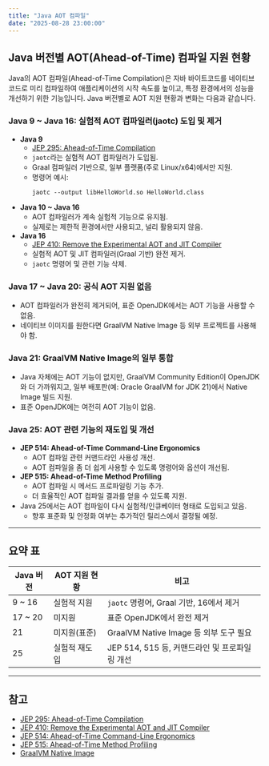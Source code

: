 ```yaml
---
title: "Java AOT 컴파일"
date: "2025-08-28 23:00:00"
---
```


## Java 버전별 AOT(Ahead-of-Time) 컴파일 지원 현황

Java의 AOT 컴파일(Ahead-of-Time Compilation)은 자바 바이트코드를 네이티브 코드로 미리 컴파일하여 애플리케이션의 시작 속도를 높이고, 특정 환경에서의 성능을 개선하기 위한 기능입니다. Java 버전별로 AOT 지원 현황과 변화는 다음과 같습니다.

### Java 9 ~ Java 16: 실험적 AOT 컴파일러(jaotc) 도입 및 제거

- **Java 9**
  - [JEP 295: Ahead-of-Time Compilation](https://openjdk.org/jeps/295)
  - `jaotc`라는 실험적 AOT 컴파일러가 도입됨.
  - Graal 컴파일러 기반으로, 일부 플랫폼(주로 Linux/x64)에서만 지원.
  - 명령어 예시:
    ```
    jaotc --output libHelloWorld.so HelloWorld.class
    ```
- **Java 10 ~ Java 16**
  - AOT 컴파일러가 계속 실험적 기능으로 유지됨.
  - 실제로는 제한적 환경에서만 사용되고, 널리 활용되지 않음.
- **Java 16**
  - [JEP 410: Remove the Experimental AOT and JIT Compiler](https://openjdk.org/jeps/410)
  - 실험적 AOT 및 JIT 컴파일러(Graal 기반) 완전 제거.
  - `jaotc` 명령어 및 관련 기능 삭제.

### Java 17 ~ Java 20: 공식 AOT 지원 없음

- AOT 컴파일러가 완전히 제거되어, 표준 OpenJDK에서는 AOT 기능을 사용할 수 없음.
- 네이티브 이미지를 원한다면 GraalVM Native Image 등 외부 프로젝트를 사용해야 함.

### Java 21: GraalVM Native Image의 일부 통합

- Java 자체에는 AOT 기능이 없지만, GraalVM Community Edition이 OpenJDK와 더 가까워지고, 일부 배포판(예: Oracle GraalVM for JDK 21)에서 Native Image 빌드 지원.
- 표준 OpenJDK에는 여전히 AOT 기능이 없음.

### Java 25: AOT 관련 기능의 재도입 및 개선

- **JEP 514: Ahead-of-Time Command-Line Ergonomics**
  - AOT 컴파일 관련 커맨드라인 사용성 개선.
  - AOT 컴파일을 좀 더 쉽게 사용할 수 있도록 명령어와 옵션이 개선됨.
- **JEP 515: Ahead-of-Time Method Profiling**
  - AOT 컴파일 시 메서드 프로파일링 기능 추가.
  - 더 효율적인 AOT 컴파일 결과를 얻을 수 있도록 지원.
- Java 25에서는 AOT 컴파일이 다시 실험적/인큐베이터 형태로 도입되고 있음.
  - 향후 표준화 및 안정화 여부는 추가적인 릴리스에서 결정될 예정.

---

## 요약 표

| Java 버전 | AOT 지원 현황 | 비고                                           |
| --------- | ------------- | ---------------------------------------------- |
| 9 ~ 16    | 실험적 지원   | `jaotc` 명령어, Graal 기반, 16에서 제거        |
| 17 ~ 20   | 미지원        | 표준 OpenJDK에서 완전 제거                     |
| 21        | 미지원(표준)  | GraalVM Native Image 등 외부 도구 필요         |
| 25        | 실험적 재도입 | JEP 514, 515 등, 커맨드라인 및 프로파일링 개선 |

---

## 참고

- [JEP 295: Ahead-of-Time Compilation](https://openjdk.org/jeps/295)
- [JEP 410: Remove the Experimental AOT and JIT Compiler](https://openjdk.org/jeps/410)
- [JEP 514: Ahead-of-Time Command-Line Ergonomics](https://openjdk.org/jeps/514)
- [JEP 515: Ahead-of-Time Method Profiling](https://openjdk.org/jeps/515)
- [GraalVM Native Image](https://www.graalvm.org/native-image/)
